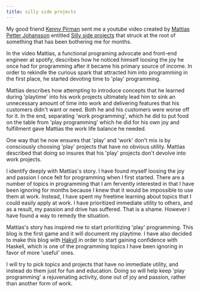 ```yaml
---
title: silly side projects
---
```


My good friend [Kenny Pirman](https://github.com/kenjinp) sent me a youtube
video created by [Mattias Petter Johansson](https://twitter.com/mpjme) entitled
[Silly side projects](https://www.youtube.com/watch?v=RpWsBCaJQQ8) that struck
at the root of something that has been bothering me for months.

In the video Mattias, a functional programing advocate and front-end engineer
at spotify, describes how he noticed himself loosing the joy he once had for
programming after it became his primary source of income.  In order to rekindle
the curious spark that attracted him into programming in the first place, he
started devoting time to 'play' programming.

Mattias describes how attempting to introduce concepts that he learned during
'playtime' into his work projects ultimately lead him to sink an unnecessary
amount of time into work and delivering features that his customers didn't want
or need.  Both he and his customers were worse off for it.  In the end,
separating 'work programming', which he did to put food on the table from 'play
programming' which he did for his own joy and fulfillment gave Mattias the
work life balance he needed.

One way that he now ensures that 'play' and 'work' don't mix is by consciously
choosing 'play' projects that have no obvious utility.  Mattias described that
doing so insures that his 'play' projects don't devolve into work projects.

I identify deeply with Mattias's story.  I have found myself loosing the joy
and passion I once felt for programming when I first started.  There are a
number of topics in programming that I am fervently interested in that I have
been ignoring for months because I knew that it would be impossible to use them
at work.  Instead, I have spent my freetime learning about topics that I could
easily apply at work.  I have prioritized immediate utility to others, and as a
result, my passion and drive has suffered. That is a shame. However I have
found a way to remedy the situation.

Mattias's story has inspired me to start prioritizing 'play' programming.  This
blog is the first game and it will document my playtime.  I have also decided
to make this blog with [Hakyll](https://jaspervdj.be/hakyll/) in order to start
gaining confidence with Haskell, which is one of the programming topics I have
been ignoring in favor of more 'useful' ones.

I will try to pick topics and projects that have no immediate utility, and
instead do them just for fun and education.  Doing so will help keep 'play
programming' a rejuvenating activity, done out of joy and passion, rather than
another form of work.

